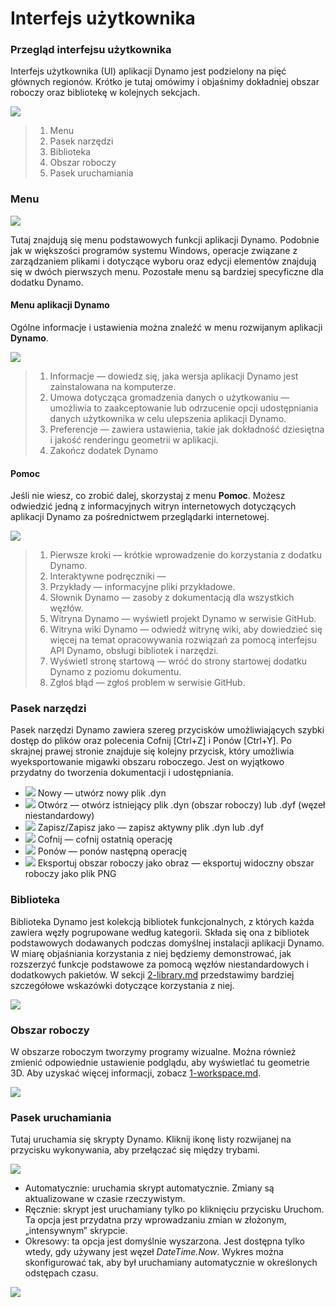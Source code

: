 # Interfejs użytkownika

### Przegląd interfejsu użytkownika

Interfejs użytkownika (UI) aplikacji Dynamo jest podzielony na pięć głównych regionów. Krótko je tutaj omówimy i objaśnimy dokładniej obszar roboczy oraz bibliotekę w kolejnych sekcjach.

![](images/userinterface-ui.jpg)

> 1. Menu
> 2. Pasek narzędzi
> 3. Biblioteka
> 4. Obszar roboczy
> 5. Pasek uruchamiania

### Menu

![](../.gitbook/assets/userinterface-menu\(1\).jpg)

Tutaj znajdują się menu podstawowych funkcji aplikacji Dynamo. Podobnie jak w większości programów systemu Windows, operacje związane z zarządzaniem plikami i dotyczące wyboru oraz edycji elementów znajdują się w dwóch pierwszych menu. Pozostałe menu są bardziej specyficzne dla dodatku Dynamo.

#### Menu aplikacji Dynamo

Ogólne informacje i ustawienia można znaleźć w menu rozwijanym aplikacji **Dynamo**.

![](images/userinterface-dynamomenu.jpg)

> 1. Informacje — dowiedz się, jaka wersja aplikacji Dynamo jest zainstalowana na komputerze.
> 2. Umowa dotycząca gromadzenia danych o użytkowaniu — umożliwia to zaakceptowanie lub odrzucenie opcji udostępniania danych użytkownika w celu ulepszenia aplikacji Dynamo.
> 3. Preferencje — zawiera ustawienia, takie jak dokładność dziesiętna i jakość renderingu geometrii w aplikacji.
> 4. Zakończ dodatek Dynamo

#### Pomoc

Jeśli nie wiesz, co zrobić dalej, skorzystaj z menu **Pomoc**. Możesz odwiedzić jedną z informacyjnych witryn internetowych dotyczących aplikacji Dynamo za pośrednictwem przeglądarki internetowej.

![](images/userinterface-helpmenu.jpg)

> 1. Pierwsze kroki — krótkie wprowadzenie do korzystania z dodatku Dynamo.
> 2. Interaktywne podręczniki —
> 3. Przykłady — informacyjne pliki przykładowe.
> 4. Słownik Dynamo — zasoby z dokumentacją dla wszystkich węzłów.
> 5. Witryna Dynamo — wyświetl projekt Dynamo w serwisie GitHub.
> 6. Witryna wiki Dynamo — odwiedź witrynę wiki, aby dowiedzieć się więcej na temat opracowywania rozwiązań za pomocą interfejsu API Dynamo, obsługi bibliotek i narzędzi.
> 7. Wyświetl stronę startową — wróć do strony startowej dodatku Dynamo z poziomu dokumentu.
> 8. Zgłoś błąd — zgłoś problem w serwisie GitHub.

### Pasek narzędzi

Pasek narzędzi Dynamo zawiera szereg przycisków umożliwiających szybki dostęp do plików oraz polecenia Cofnij [Ctrl+Z] i Ponów [Ctrl+Y]. Po skrajnej prawej stronie znajduje się kolejny przycisk, który umożliwia wyeksportowanie migawki obszaru roboczego. Jest on wyjątkowo przydatny do tworzenia dokumentacji i udostępniania.

* ![](images/userinterface-newfile.jpg) Nowy — utwórz nowy plik .dyn
* ![](<images/userinterface-open(1) (1) (1).jpg>) Otwórz — otwórz istniejący plik .dyn (obszar roboczy) lub .dyf (węzeł niestandardowy)
* ![](images/userinterface-save.jpg) Zapisz/Zapisz jako — zapisz aktywny plik .dyn lub .dyf
* ![](images/userinterface-undo.jpg) Cofnij — cofnij ostatnią operację
* ![](images/userinterface-redo.jpg) Ponów — ponów następną operację
* ![](images/userinterface-screenshot.jpg) Eksportuj obszar roboczy jako obraz — eksportuj widoczny obszar roboczy jako plik PNG

### Biblioteka

Biblioteka Dynamo jest kolekcją bibliotek funkcjonalnych, z których każda zawiera węzły pogrupowane według kategorii. Składa się ona z bibliotek podstawowych dodawanych podczas domyślnej instalacji aplikacji Dynamo. W miarę objaśniania korzystania z niej będziemy demonstrować, jak rozszerzyć funkcje podstawowe za pomocą węzłów niestandardowych i dodatkowych pakietów. W sekcji [2-library.md](2-library.md "mention") przedstawimy bardziej szczegółowe wskazówki dotyczące korzystania z niej.

![](images/userinterface-library.jpg)

### Obszar roboczy

W obszarze roboczym tworzymy programy wizualne. Można również zmienić odpowiednie ustawienie podglądu, aby wyświetlać tu geometrie 3D. Aby uzyskać więcej informacji, zobacz [1-workspace.md](1-workspace.md "mention").

![](images/userinterface-workspace.gif)

### Pasek uruchamiania

Tutaj uruchamia się skrypty Dynamo. Kliknij ikonę listy rozwijanej na przycisku wykonywania, aby przełączać się między trybami.

![](images/userinterface-executionbar.gif)

* Automatycznie: uruchamia skrypt automatycznie. Zmiany są aktualizowane w czasie rzeczywistym.
* Ręcznie: skrypt jest uruchamiany tylko po kliknięciu przycisku Uruchom. Ta opcja jest przydatna przy wprowadzaniu zmian w złożonym, „intensywnym” skrypcie.
* Okresowy: ta opcja jest domyślnie wyszarzona. Jest dostępna tylko wtedy, gdy używany jest węzeł _DateTime.Now_. Wykres można skonfigurować tak, aby był uruchamiany automatycznie w określonych odstępach czasu.

![](images/userinterface-executionbarDateTimenode.jpg)
